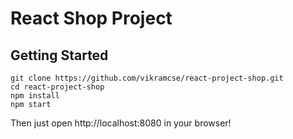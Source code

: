 # React Shop Project

## Getting Started

    git clone https://github.com/vikramcse/react-project-shop.git
    cd react-project-shop
    npm install
    npm start

Then just open http://localhost:8080 in your browser!
